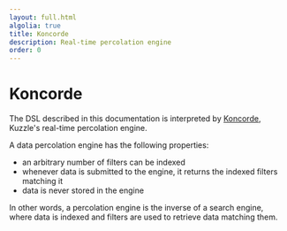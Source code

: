 ```yaml
---
layout: full.html
algolia: true
title: Koncorde
description: Real-time percolation engine
order: 0
---
```


# Koncorde

The DSL described in this documentation is interpreted by [Koncorde](https://www.npmjs.com/package/koncorde), Kuzzle's real-time percolation engine.

A data percolation engine has the following properties:

* an arbitrary number of filters can be indexed
* whenever data is submitted to the engine, it returns the indexed filters matching it
* data is never stored in the engine

In other words, a percolation engine is the inverse of a search engine, where data is indexed and filters are used to retrieve data matching them.

